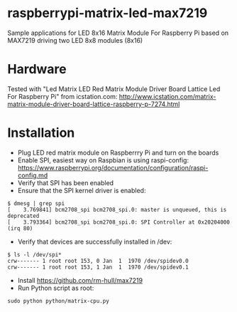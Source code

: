 # raspberrypi-matrix-led-max7219
Sample applications for LED 8x16 Matrix Module For Raspberry Pi based on MAX7219 driving two LED 8x8 modules (8x16)

# Hardware

Tested with "Led Matrix LED Red Matrix Module Driver Board Lattice Led For Raspberry Pi" from icstation.com:
http://www.icstation.com/matrix-matrix-module-driver-board-lattice-raspberry-p-7274.html

# Installation

* Plug LED red matrix module on Raspberrry Pi and turn on the boards
* Enable SPI, easiest way on Raspbian is using raspi-config: https://www.raspberrypi.org/documentation/configuration/raspi-config.md
* Verify that SPI has been enabled
* Ensure that the SPI kernel driver is enabled:
```
$ dmesg | grep spi
[    3.769841] bcm2708_spi bcm2708_spi.0: master is unqueued, this is deprecated
[    3.793364] bcm2708_spi bcm2708_spi.0: SPI Controller at 0x20204000 (irq 80)
```
* Verify that devices are successfully installed in /dev:
```
$ ls -l /dev/spi*
crw------- 1 root root 153, 0 Jan  1  1970 /dev/spidev0.0
crw------- 1 root root 153, 1 Jan  1  1970 /dev/spidev0.1
```
* Install https://github.com/rm-hull/max7219
* Run Python script as root:
```
sudo python python/matrix-cpu.py
```
